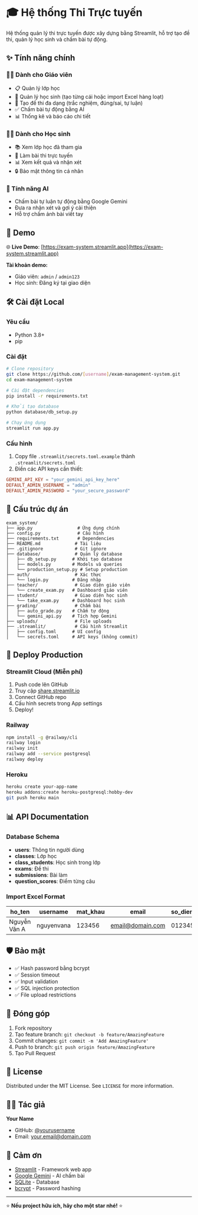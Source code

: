 # 🎓 Hệ thống Thi Trực tuyến

Hệ thống quản lý thi trực tuyến được xây dựng bằng Streamlit, hỗ trợ tạo đề thi, quản lý học sinh và chấm bài tự động.

## ✨ Tính năng chính

### 👨‍🏫 Dành cho Giáo viên
- 📋 Quản lý lớp học
- 👥 Quản lý học sinh (tạo từng cái hoặc import Excel hàng loạt)
- 📝 Tạo đề thi đa dạng (trắc nghiệm, đúng/sai, tự luận)
- ✅ Chấm bài tự động bằng AI
- 📊 Thống kê và báo cáo chi tiết

### 👨‍🎓 Dành cho Học sinh
- 📚 Xem lớp học đã tham gia
- 📝 Làm bài thi trực tuyến
- 📊 Xem kết quả và nhận xét
- 🔒 Bảo mật thông tin cá nhân

### 🤖 Tính năng AI
- Chấm bài tự luận tự động bằng Google Gemini
- Đưa ra nhận xét và gợi ý cải thiện
- Hỗ trợ chấm ảnh bài viết tay

## 🚀 Demo

🌐 **Live Demo**: [https://exam-system.streamlit.app](https://exam-system.streamlit.app)

**Tài khoản demo:**
- Giáo viên: `admin` / `admin123`
- Học sinh: Đăng ký tại giao diện

## 🛠️ Cài đặt Local

### Yêu cầu
- Python 3.8+
- pip

### Cài đặt
```bash
# Clone repository
git clone https://github.com/[username]/exam-management-system.git
cd exam-management-system

# Cài đặt dependencies
pip install -r requirements.txt

# Khởi tạo database
python database/db_setup.py

# Chạy ứng dụng
streamlit run app.py
```

### Cấu hình
1. Copy file `.streamlit/secrets.toml.example` thành `.streamlit/secrets.toml`
2. Điền các API keys cần thiết:
```toml
GEMINI_API_KEY = "your_gemini_api_key_here"
DEFAULT_ADMIN_USERNAME = "admin"
DEFAULT_ADMIN_PASSWORD = "your_secure_password"
```

## 📁 Cấu trúc dự án

```
exam_system/
├── app.py                 # Ứng dụng chính
├── config.py              # Cấu hình
├── requirements.txt       # Dependencies
├── README.md             # Tài liệu
├── .gitignore            # Git ignore
├── database/             # Quản lý database
│   ├── db_setup.py      # Khởi tạo database
│   ├── models.py        # Models và queries
│   └── production_setup.py # Setup production
├── auth/                 # Xác thực
│   └── login.py         # Đăng nhập
├── teacher/              # Giao diện giáo viên
│   └── create_exam.py   # Dashboard giáo viên
├── student/              # Giao diện học sinh
│   └── take_exam.py     # Dashboard học sinh
├── grading/              # Chấm bài
│   ├── auto_grade.py    # Chấm tự động
│   └── gemini_api.py    # Tích hợp Gemini
├── uploads/              # File uploads
├── .streamlit/           # Cấu hình Streamlit
│   ├── config.toml      # UI config
│   └── secrets.toml     # API keys (không commit)
```

## 🔧 Deploy Production

### Streamlit Cloud (Miễn phí)
1. Push code lên GitHub
2. Truy cập [share.streamlit.io](https://share.streamlit.io)
3. Connect GitHub repo
4. Cấu hình secrets trong App settings
5. Deploy!

### Railway
```bash
npm install -g @railway/cli
railway login
railway init
railway add --service postgresql
railway deploy
```

### Heroku
```bash
heroku create your-app-name
heroku addons:create heroku-postgresql:hobby-dev
git push heroku main
```

## 📊 API Documentation

### Database Schema
- **users**: Thông tin người dùng
- **classes**: Lớp học
- **class_students**: Học sinh trong lớp
- **exams**: Đề thi
- **submissions**: Bài làm
- **question_scores**: Điểm từng câu

### Import Excel Format
| ho_ten | username | mat_khau | email | so_dien_thoai |
|--------|----------|----------|-------|---------------|
| Nguyễn Văn A | nguyenvana | 123456 | email@domain.com | 0123456789 |

## 🛡️ Bảo mật

- ✅ Hash password bằng bcrypt
- ✅ Session timeout
- ✅ Input validation
- ✅ SQL injection protection
- ✅ File upload restrictions

## 🤝 Đóng góp

1. Fork repository
2. Tạo feature branch: `git checkout -b feature/AmazingFeature`
3. Commit changes: `git commit -m 'Add AmazingFeature'`
4. Push to branch: `git push origin feature/AmazingFeature`
5. Tạo Pull Request

## 📝 License

Distributed under the MIT License. See `LICENSE` for more information.

## 👨‍💻 Tác giả

**Your Name**
- GitHub: [@yourusername](https://github.com/yourusername)
- Email: your.email@domain.com

## 🙏 Cảm ơn

- [Streamlit](https://streamlit.io/) - Framework web app
- [Google Gemini](https://ai.google.dev/) - AI chấm bài
- [SQLite](https://sqlite.org/) - Database
- [bcrypt](https://github.com/pyca/bcrypt/) - Password hashing

---

⭐ **Nếu project hữu ích, hãy cho một star nhé!** ⭐